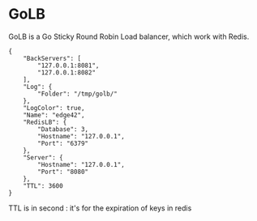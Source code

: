 GoLB
====

GoLB is a Go Sticky Round Robin Load balancer, which work with Redis.

```
{
    "BackServers": [
        "127.0.0.1:8081",
        "127.0.0.1:8082"
    ],
    "Log": {
        "Folder": "/tmp/golb/"
    },
    "LogColor": true,
    "Name": "edge42",
    "RedisLB": {
        "Database": 3,
        "Hostname": "127.0.0.1",
        "Port": "6379"
    },
    "Server": {
        "Hostname": "127.0.0.1",
        "Port": "8080"
    },
    "TTL": 3600
}

```

TTL is in second : it's for the expiration of keys in redis
